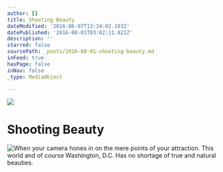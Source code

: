```yaml
---
author: []
title: Shooting Beauty
dateModified: '2016-06-07T13:24:02.103Z'
datePublished: '2016-08-01T03:02:11.821Z'
description: ''
starred: false
sourcePath: _posts/2016-08-01-shooting-beauty.md
inFeed: true
hasPage: false
inNav: false
_type: MediaObject

---
```

![](https://the-grid-user-content.s3-us-west-2.amazonaws.com/1d9198e2-e7ae-4335-8c28-c98df1d91c18.jpg)

# Shooting Beauty
![When your camera hones in on the mere points of your attraction. This world and of course Washington, D.C. Has no shortage of true and natural beauties. ](https://the-grid-user-content.s3-us-west-2.amazonaws.com/f456f188-aa5f-4ad7-818e-c6d9d22b1db5.jpg)
